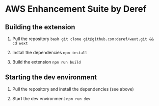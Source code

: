 AWS Enhancement Suite by Deref
==============================

Building the extension
----------------------
1. Pull the repository
`bash
git clone git@github.com:deref/wext.git && cd wext
`

2. Install the dependencies
`npm install`

3. Build the extension
`npm run build`

Starting the dev environment
----------------------------
1. Pull the repository and install the dependencies (see above)

2. Start the dev environment
`npm run dev`

